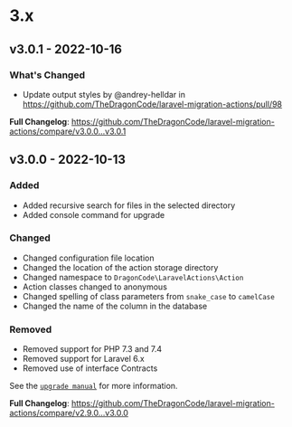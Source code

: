 # 3.x

## v3.0.1 - 2022-10-16

### What's Changed

- Update output styles by @andrey-helldar in https://github.com/TheDragonCode/laravel-migration-actions/pull/98

**Full Changelog**: https://github.com/TheDragonCode/laravel-migration-actions/compare/v3.0.0...v3.0.1

## v3.0.0 - 2022-10-13

### Added

- Added recursive search for files in the selected directory
- Added console command for upgrade

### Changed

- Changed configuration file location
- Changed the location of the action storage directory
- Changed namespace to `DragonCode\LaravelActions\Action`
- Action classes changed to anonymous
- Changed spelling of class parameters from `snake_case` to `camelCase`
- Changed the name of the column in the database

### Removed

- Removed support for PHP 7.3 and 7.4
- Removed support for Laravel 6.x
- Removed use of interface Contracts

See the [`upgrade manual`](https://actions.dragon-code.pro/prologue/upgrade.html) for more information.

**Full Changelog**: https://github.com/TheDragonCode/laravel-migration-actions/compare/v2.9.0...v3.0.0
